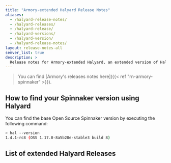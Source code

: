 ```yaml
---
title: "Armory-extended Halyard Release Notes"
aliases:
  - /halyard-release-notes/
  - /halyard-releases/
  - /halyard-release/
  - /halyard-versions/
  - /halyard-version/
  - /halyard-release-notes/
layout: release-notes-all
semver_list: true
description: >
  Release notes for Armory-extended Halyard, an extended version of Halyard that deploys Armory features
---
```


> You can find [Armory's releases notes here]({{< ref "rn-armory-spinnaker" >}}).

## How to find your Spinnaker version using Halyard

 You can find the base Open Source Spinnaker version by executing the following command:

```bash
> hal --version
1.4.1-rc8 (OSS 1.17.0-8a5b28e-stable3 build 8)
```

## List of extended Halyard Releases
<!-- Hugo/docsy auto generates a list of the child pages here. The front matter configures it to go from newest to oldest --!>
